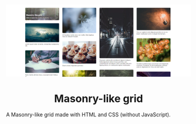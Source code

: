 ![](img/preview.png)

<h1 style="text-align: center;">Masonry-like grid</h1>

A Masonry-like grid made with HTML and CSS (without JavaScript).